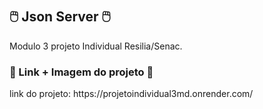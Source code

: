 # <h2>  :computer_mouse: Json Server  :computer_mouse: </h2>
Modulo 3 projeto Individual Resilia/Senac.

<h3>🔹 Link + Imagem do projeto 🔹 </h3>
link do projeto: https://projetoindividual3md.onrender.com/
